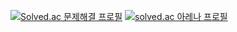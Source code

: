 <!--
**usb9245/usb9245** is a ✨ _special_ ✨ repository because its `README.md` (this file) appears on your GitHub profile.

Here are some ideas to get you started:

- 🔭 I’m currently working on ...
- 🌱 I’m currently learning ...
- 👯 I’m looking to collaborate on ...
- 🤔 I’m looking for help with ...
- 💬 Ask me about ...
- 📫 How to reach me: ...
- 😄 Pronouns: ...
- ⚡ Fun fact: ...
-->

[![Solved.ac 문제해결 프로필](http://mazassumnida.wtf/api/v2/generate_badge?boj=usb9245)](https://solved.ac/usb9245)
[![solved.ac 아레나 프로필](https://solvedac.junah.dev/v1/generate_badge?handle=your_handle)](https://solved.ac/profile/your_handle/arena)
